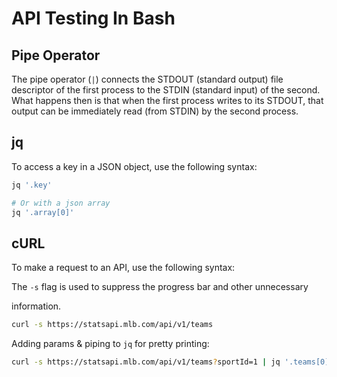 # API Testing In Bash

## Pipe Operator

The pipe operator (`|`) connects the STDOUT (standard output) file descriptor
of the first process to the STDIN (standard input) of the second. What happens
then is that when the first process writes to its STDOUT, that output can be
immediately read (from STDIN) by the second process.

## jq

To access a key in a JSON object, use the following syntax:

```bash
jq '.key'

# Or with a json array
jq '.array[0]'
```

## cURL

To make a request to an API, use the following syntax:

The `-s` flag is used to suppress the progress bar and other unnecessary

information.

```bash
curl -s https://statsapi.mlb.com/api/v1/teams
```

Adding params & piping to `jq` for pretty printing:

```bash
curl -s https://statsapi.mlb.com/api/v1/teams?sportId=1 | jq '.teams[0]'
```
